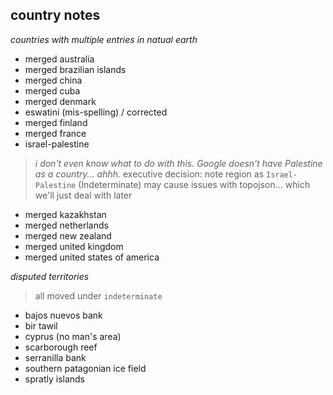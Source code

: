 ## country notes
*countries with multiple entries in natual earth*
- merged australia
- merged brazilian islands
- merged china
- merged cuba
- merged denmark
- eswatini (mis-spelling) / corrected
- merged finland
- merged france
- israel-palestine
> *i don't even know what to do with this. Google doesn't have Palestine as
> a country... ahhh.*
> executive decision: note region as `Israel-Palestine` (Indeterminate)
> may cause issues with topojson... which we'll just deal with later
- merged kazakhstan
- merged netherlands
- merged new zealand
- merged united kingdom
- merged united states of america

*disputed territories*
> all moved under `indeterminate`
- bajos nuevos bank
- bir tawil
- cyprus (no man's area)
- scarborough reef
- serranilla bank
- southern patagonian ice field
- spratly islands

